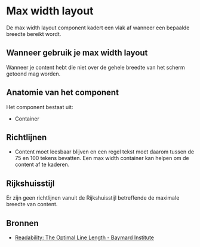<!-- @license CC0-1.0 -->

# Max width layout

De max width layout component kadert een vlak af wanneer een bepaalde breedte bereikt wordt.

## Wanneer gebruik je max width layout

Wanneer je content hebt die niet over de gehele breedte van het scherm getoond mag worden.

## Anatomie van het component

Het component bestaat uit:

- Container

## Richtlijnen

- Content moet leesbaar blijven en een regel tekst moet daarom tussen de 75 en 100 tekens bevatten. Een max width container kan helpen om de content af te kaderen.

## Rijkshuisstijl

Er zijn geen richtlijnen vanuit de Rijkshuisstijl betreffende de maximale breedte van content.

## Bronnen

- [Readability: The Optimal Line Length - Baymard Institute](https://web.archive.org/web/20220606133257/https://baymard.com/blog/line-length-readability)
